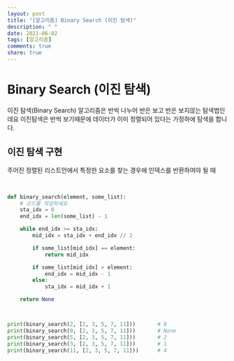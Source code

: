 ```yaml
---
layout: post
title: "[알고리즘] Binary Search (이진 탐색)"
description: " "
date: 2021-06-02
tags: [알고리즘]
comments: true
share: true
---
```


# Binary Search (이진 탐색)

이진 탐색(Binary Search) 알고리즘은 반씩 나누어 반은 보고 반은 보지않는 탐색법인데요 이진탐색은 반씩 보기때문에 데이터가 이미 정렬되어 있다는 가정하에 탐색을 합니다.

## 이진 탐색 구현

주어진 정렬된 리스트안에서 특정한 요소를 찾는 경우에 인덱스를 반환하여야 될 때

<br>

```python
def binary_search(element, some_list):
    # 코드를 작성하세요
    sta_idx = 0
    end_idx = len(some_list) - 1

    while end_idx >= sta_idx:
        mid_idx = sta_idx + end_idx // 2

        if some_list[mid_idx] == element:
            return mid_idx

        if some_list[mid_idx] > element:
            end_idx = mid_idx - 1
        else:
            sta_idx = mid_idx + 1

    return None



print(binary_search(2, [2, 3, 5, 7, 11]))       # 0
print(binary_search(0, [2, 3, 5, 7, 11]))       # None
print(binary_search(5, [2, 3, 5, 7, 11]))       # 2
print(binary_search(3, [2, 3, 5, 7, 11]))       # 1
print(binary_search(11, [2, 3, 5, 7, 11]))      # 4
```
